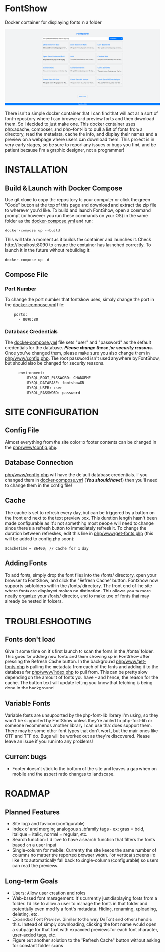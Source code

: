 # FontShow
Docker container for displaying fonts in a folder

![FontShow](https://github.com/rwbronco/fontshow/blob/main/fontshow.png)

There isn't a simple docker container that I can find that will act as a sort of font-repository where I can browse and preview fonts and then download them. So I decided to just make one. This docker container uses php:apache, composer, and [php-font-lib](https://github.com/dompdf/php-font-lib) to pull a list of fonts from a directory, read the metadata, cache the info, and display their names and a preview on a webpage where users can download them. This project is in very early stages, so be sure to report any issues or bugs you find, and be patient because I'm a graphic designer, not a programmer!

# INSTALLATION

## Build & Launch with Docker Compose
Use git clone to copy the repository to your computer or click the green "Code" button at the top of this page and download and extract the zip file to wherever you'd like. To build and launch FontShow, open a command prompt (or however you run these commands on your OS) in the same folder as the [docker-compose.yml](https://github.com/rwbronco/fontshow/blob/main/docker-compose.yml) and run:
```
docker-compose up --build
```
This will take a moment as it builds the container and launches it. Check http://localhost:8090 to ensure the container has launched correctly. To launch it in the future without rebuilding it:
```
docker-compose up -d
```

## Compose File
### Port Number
To change the port number that fontshow uses, simply change the port in the [docker-compose.yml](https://github.com/rwbronco/fontshow/blob/main/docker-compose.yml) file:
```
    ports:
      - 8090:80
```

### Database Credentials
The [docker-compose.yml](https://github.com/rwbronco/fontshow/blob/main/docker-compose.yml) file sets "user" and "password" as the default credentials for the database. ***Please change these for security reasons.*** Once you've changed them, please make sure you also change them in [php/www/config.php](https://github.com/rwbronco/fontshow/blob/main/php/www/config.php). The root password isn't used anywhere by FontShow, but should also be changed for security reasons.
```
      environment:
          MYSQL_ROOT_PASSWORD: CHANGEME
          MYSQL_DATABASE: fontshowDB
          MYSQL_USER: user
          MYSQL_PASSWORD: password
```

# SITE CONFIGURATION

## Config File
Almost everything from the site color to footer contents can be changed in the [php/www/config.php](https://github.com/rwbronco/fontshow/blob/main/php/www/config.php).

## Database Connection
[php/www/config.php](https://github.com/rwbronco/fontshow/blob/main/php/www/config.php) will have the default database credentials. If you changed them in [docker-compose.yml](https://github.com/rwbronco/fontshow/blob/main/docker-compose.yml) (***You should have!***) then you'll need to change them in the config file!

## Cache
The cache is set to refresh every day, but can be triggered by a button on the front end next to the text preview box. This duration length hasn't been made configurable as it's not something most people will need to change since there's a refresh button to immediately refresh it. To change the duration between refreshes, edit this line in [php/www/get-fonts.php](https://github.com/rwbronco/fontshow/blob/main/php/www/get-fonts.php) (this will be added to config.php soon):
```
$cacheTime = 86400; // Cache for 1 day
```

## Adding Fonts
To add fonts, simply drop the font files into the /fonts/ directory, open your browser to FontShow, and click the "Refresh Cache" button. FontShow now supports subfolders within the /fonts/ directory. The front end of the site where fonts are displayed makes no distinction. This allows you to more neatly organize your /fonts/ director, and to make use of fonts that may already be nested in folders.

# TROUBLESHOOTING

## Fonts don't load
Give it some time on it's first launch to scan the fonts in the /fonts/ folder. This goes for adding new fonts and them showing up in FontShow after pressing the Refresh Cache button. In the background [php/www/get-fonts.php](https://github.com/rwbronco/fontshow/blob/main/php/www/get-fonts.php) is pulling the metadata from each of the fonts and adding it to the database for [php/www/index.php](https://github.com/rwbronco/fontshow/blob/main/php/www/index.php) to pull from. This can be pretty slow depending on the amount of fonts you have - and hence, the reason for the cache. The button text will update letting you know that fetching is being done in the background.

## Variable Fonts
Variable fonts are unsupported by the php-font-lib library I'm using, so they won't be supported by FontShow unless they're added to php-font-lib or someone recommends another library I can use that does support them. There may be some other font types that don't work, but the main ones like OTF and TTF do. Bugs will be worked out as they're discovered. Please leave an issue if you run into any problems!

## Current bugs
- Footer doesn't stick to the bottom of the site and leaves a gap when on mobile and the aspect ratio changes to landscape.

# ROADMAP

## Planned Features
- Site logo and favicon (configurable)
- Index of and merging analogous subfamily tags - ex: gras = bold, italique = italic, normal = regular, etc.
- Search function: I'd love to have a search function that filters the fonts based on a user input
- Single-column for mobile: Currently the site keeps the same number of columns no matter the reported browser width. For vertical screens I'd like it to automatically fall back to single-column (configurable) so users can read the previews.

## Long-term Goals
- Users: Allow user creation and roles
- Web-based font management: It's currently just displaying fonts from a folder. I'd like to allow a user to manage the fonts in that folder and potentially even modify a font's metadata. Hiding, renaming, uploading, deleting, etc.
- Expanded Font Preview: Similar to the way DaFont and others handle this. Instead of simply downloading, clicking the font name would open a subpage for that font with expanded previews for each font character, user-added tags, etc.
- Figure out another solution to the "Refresh Cache" button without asking for constant folder scans
